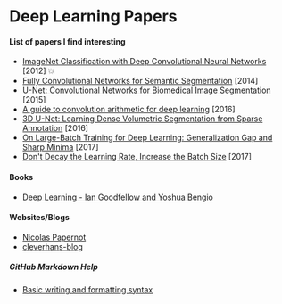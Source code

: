 # Deep Learning Papers
#### List of papers I find interesting
- [ImageNet Classification with Deep Convolutional Neural Networks](http://papers.nips.cc/paper/4824-imagenet-classification-with-deep-convolutional-neural-networ) [2012] :boom:
- [Fully Convolutional Networks for Semantic Segmentation](https://arxiv.org/abs/1411.4038) [2014]
- [U-Net: Convolutional Networks for Biomedical Image Segmentation](https://arxiv.org/abs/1505.04597) [2015]
- [A guide to convolution arithmetic for deep learning](https://arxiv.org/abs/1603.07285) [2016]
- [3D U-Net: Learning Dense Volumetric Segmentation from Sparse Annotation](https://arxiv.org/abs/1606.06650) [2016]
- [On Large-Batch Training for Deep Learning: Generalization Gap and Sharp Minima](https://arxiv.org/abs/1609.04836) [2017]
- [Don't Decay the Learning Rate, Increase the Batch Size](https://arxiv.org/abs/1711.00489) [2017]

#### Books
- [Deep Learning - Ian Goodfellow and Yoshua Bengio](http://www.deeplearningbook.org/)

#### Websites/Blogs
- [Nicolas Papernot](https://www.papernot.fr/)
- [cleverhans-blog](http://www.cleverhans.io/)

##### GitHub Markdown Help
- [Basic writing and formatting syntax](https://help.github.com/en/articles/basic-writing-and-formatting-syntax)
